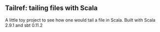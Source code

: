 ## Tailref: tailing files with Scala

A little toy project to see how one would tail a file in Scala.  Built with Scala 2.9.1 and sbt 0.11.2
